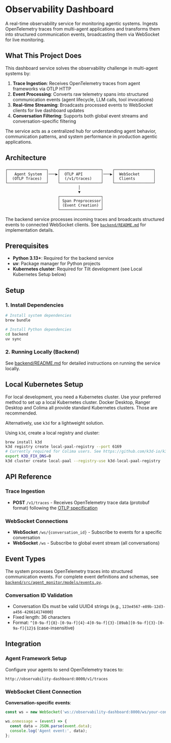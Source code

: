 # Observability Dashboard

A real-time observability service for monitoring agentic systems. Ingests OpenTelemetry traces from multi-agent applications and transforms them into structured communication events, broadcasting them via WebSocket for live monitoring.

## What This Project Does

This dashboard service solves the observability challenge in multi-agent systems by:

1. **Trace Ingestion**: Receives OpenTelemetry traces from agent frameworks via OTLP HTTP
2. **Event Processing**: Converts raw telemetry spans into structured communication events (agent lifecycle, LLM calls, tool invocations)  
3. **Real-time Streaming**: Broadcasts processed events to WebSocket clients for live dashboard updates
4. **Conversation Filtering**: Supports both global event streams and conversation-specific filtering

The service acts as a centralized hub for understanding agent behavior, communication patterns, and system performance in production agentic applications.

## Architecture

```
┌─────────────────┐    ┌──────────────────┐    ┌─────────────────┐
│   Agent System  │───▶│  OTLP API        │───▶│  WebSocket      │
│  (OTLP Traces)  │    │  (/v1/traces)    │    │  Clients        │
└─────────────────┘    └──────────────────┘    └─────────────────┘
                                │
                                ▼
                       ┌──────────────────┐
                       │ Span Preprocessor│
                       │ (Event Creation) │
                       └──────────────────┘
```

The backend service processes incoming traces and broadcasts structured events to connected WebSocket clients. See [`backend/README.md`](backend/README.md) for implementation details.

## Prerequisites

- **Python 3.13+**: Required for the backend service
- **uv**: Package manager for Python projects
- **Kubernetes cluster**: Required for Tilt development (see Local Kubernetes Setup below)

## Setup

### 1. Install Dependencies

```bash
# Install system dependencies
brew bundle

# Install Python dependencies
cd backend
uv sync
```

### 2. Running Locally (Backend)

See [backend/README.md](backend/README.md) for detailed instructions on running the service locally.

## Local Kubernetes Setup

For local development, you need a Kubernetes cluster.
Use your preferred method to set up a local Kubernetes cluster. Docker Desktop, Ranger Desktop and Colima all provide standard Kubernetes clusters. Those are recommended.

Alternatively, use `k3d` for a lightweight solution.

Using `k3d`, create a local registry and cluster:
```bash
brew install k3d
k3d registry create local-paal-registry --port 6169
# Currently required for Colima users. See https://github.com/k3d-io/k3d/pull/1584
export K3D_FIX_DNS=0
k3d cluster create local-paal --registry-use k3d-local-paal-registry
```

## API Reference

### Trace Ingestion

- **POST** `/v1/traces` - Receives OpenTelemetry trace data (protobuf format) following the [OTLP specification](https://opentelemetry.io/docs/specs/otlp/#otlphttp-request)

### WebSocket Connections

- **WebSocket** `/ws/{conversation_id}` - Subscribe to events for a specific conversation
- **WebSocket** `/ws` - Subscribe to global event stream (all conversations)

## Event Types

The system processes OpenTelemetry traces into structured communication events. For complete event definitions and schemas, see [`backend/src/agent_monitor/models/events.py`](backend/src/agent_monitor/models/events.py).

### Conversation ID Validation
- Conversation IDs must be valid UUID4 strings (e.g., `123e4567-e89b-12d3-a456-426614174000`)
- Fixed length: 36 characters
- Format: `^[0-9a-f]{8}-[0-9a-f]{4}-4[0-9a-f]{3}-[89ab][0-9a-f]{3}-[0-9a-f]{12}$` (case-insensitive)

## Integration

### Agent Framework Setup

Configure your agents to send OpenTelemetry traces to:
```
http://observability-dashboard:8000/v1/traces
```

### WebSocket Client Connection

**Conversation-specific events**:
```javascript
const ws = new WebSocket('ws://observability-dashboard:8000/ws/your-conversation-id');

ws.onmessage = (event) => {
  const data = JSON.parse(event.data);
  console.log('Agent event:', data);
};
```